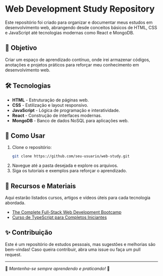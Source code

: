# Web Development Study Repository

Este repositório foi criado para organizar e documentar meus estudos em desenvolvimento web, abrangendo desde conceitos básicos de HTML, CSS e JavaScript até tecnologias modernas como React e MongoDB.

## 📌 Objetivo
Criar um espaço de aprendizado contínuo, onde irei armazenar códigos, anotações e projetos práticos para reforçar meu conhecimento em desenvolvimento web.

## 🛠️ Tecnologias

- **HTML** - Estruturação de páginas web.
- **CSS** - Estilização e layout responsivo.
- **JavaScript** - Lógica de programação e interatividade.
- **React** - Construção de interfaces modernas.
- **MongoDB** - Banco de dados NoSQL para aplicações web.

## 🚀 Como Usar

1. Clone o repositório:
   ```bash
   git clone https://github.com/seu-usuario/web-study.git
   ```
2. Navegue até a pasta desejada e explore os arquivos.
3. Siga os tutoriais e exemplos para reforçar o aprendizado.

## 📖 Recursos e Materiais
Aqui estarão listados cursos, artigos e vídeos úteis para cada tecnologia abordada.

- [The Complete Full-Stack Web Development Bootcamp](https://www.udemy.com/course/the-complete-web-development-bootcamp/?couponCode=ST10MT30325G2)
- [Curso de TypeScript para Completos Iniciantes](https://www.youtube.com/watch?v=ppDsxbUNtNQ)
## ✨ Contribuição
Este é um repositório de estudos pessoais, mas sugestões e melhorias são bem-vindas! Caso queira contribuir, abra uma issue ou faça um pull request.

---
📌 *Mantenha-se sempre aprendendo e praticando!* 🚀
